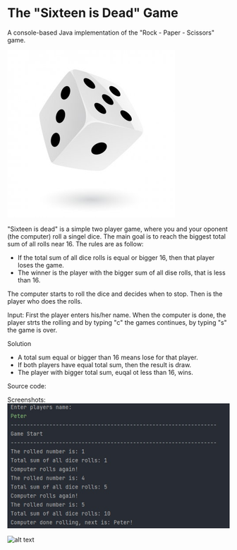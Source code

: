 # The "Sixteen is Dead" Game

A console-based Java implementation of the "Rock - Paper - Scissors" game.

![dice](https://github.com/PepiZlatev/sixteen-is-dead/blob/master/img/dice.jpg?)

"Sixteen is dead" is a simple two player game, where you and your oponent (the computer) roll a singel dice. 
The main goal is to reach the biggest total sum of all rolls near 16. The rules are as follow:
- If the total sum of all dice rolls is equal or bigger 16, then that player loses the game.
- The winner is the player with the bigger sum of all dise rolls, that is less than 16.


The computer starts to roll the dice and decides when to stop.
Then is the player who does the rolls.

Input:
First the player enters his/her name.
When the computer is done, the player strts the rolling and by typing "c" the games continues, by typing "s" the game is over.

Solution
- A total sum equal or bigger than 16 means lose for that player.
- If both players have equal total sum, then the result is draw.
- The player with bigger total sum, euqal ot less than 16, wins.

Source code:


Screenshots:
![computer](https://github.com/PepiZlatev/sixteen-is-dead/blob/master/img/computer.jpg)

![alt text](https://github.com/[username]/sixteen-is-dead/blob/master/img/player.jpg?raw=true)
